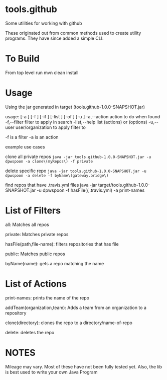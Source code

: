 # tools.github
Some utilities for working with github

These originated out from common methods used to create utility programs.  They have since added a simple CLI.

# To Build
From top level run mvn clean install

# Usage

Using the jar generated in target (tools.github-1.0.0-SNAPSHOT.jar)

usage:  [-a <arg>] [-f <arg>] [-if <arg>] [-list <arg>] [-of <arg>] [-u <arg>]
 -a,--action <arg>         action to do when found
 -f,--filter <arg>         filter to apply in search
 -list,--help <arg>        list (actions) or (options)
 -u,--user <arg>           user/organization to apply filter to

-f is a filter
-a is an action

example use cases

clone all private repos
`java -jar tools.github-1.0.0-SNAPSHOT.jar -u dpwspoon -a clone\(myRepos\) -f private`

delete specific repo
`java -jar tools.github-1.0.0-SNAPSHOT.jar -u dpwspoon -a delete -f byName\(gateway.bridge\)`

find repos that have .travis.yml files
java -jar target/tools.github-1.0.0-SNAPSHOT.jar -u dpwspoon -f hasFile\(/,.travis.yml\) -a print-names

# List of Filters
all: Matches all repos

private:	Matches private repos

hasFile(path,file-name): filters repositories that has file

public: Matches public repos

byName(name): gets a repo matching the name


# List of Actions
print-names:	prints the name of the repo

addTeam(organization,team):	Adds a team from an organization to a repository

clone(directory): clones the repo to a directory/name-of-repo

delete: deletes the repo

# NOTES
Mileage may vary.  Most of these have not been fully tested yet.  Also, the lib is best used to write your own Java Program
